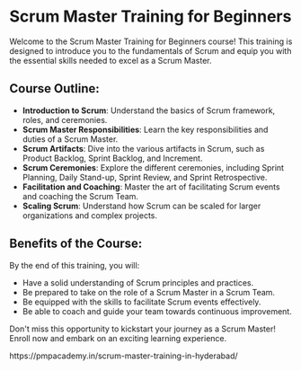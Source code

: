<!DOCTYPE html>
<html lang="en">
<head>
    <meta charset="UTF-8">
    <title>Scrum Master Training for Beginners</title>
</head>
<body>

<h1>Scrum Master Training for Beginners</h1>

<p>Welcome to the Scrum Master Training for Beginners course! This training is designed to introduce you to the fundamentals of Scrum and equip you with the essential skills needed to excel as a Scrum Master.</p>

<h2>Course Outline:</h2>

<ul>
    <li><strong>Introduction to Scrum</strong>: Understand the basics of Scrum framework, roles, and ceremonies.</li>
    <li><strong>Scrum Master Responsibilities</strong>: Learn the key responsibilities and duties of a Scrum Master.</li>
    <li><strong>Scrum Artifacts</strong>: Dive into the various artifacts in Scrum, such as Product Backlog, Sprint Backlog, and Increment.</li>
    <li><strong>Scrum Ceremonies</strong>: Explore the different ceremonies, including Sprint Planning, Daily Stand-up, Sprint Review, and Sprint Retrospective.</li>
    <li><strong>Facilitation and Coaching</strong>: Master the art of facilitating Scrum events and coaching the Scrum Team.</li>
    <li><strong>Scaling Scrum</strong>: Understand how Scrum can be scaled for larger organizations and complex projects.</li>
</ul>

<h2>Benefits of the Course:</h2>

<p>By the end of this training, you will:</p>

<ul>
    <li>Have a solid understanding of Scrum principles and practices.</li>
    <li>Be prepared to take on the role of a Scrum Master in a Scrum Team.</li>
    <li>Be equipped with the skills to facilitate Scrum events effectively.</li>
    <li>Be able to coach and guide your team towards continuous improvement.</li>
</ul>

<p>Don't miss this opportunity to kickstart your journey as a Scrum Master! Enroll now and embark on an exciting learning experience.</p>

</body>
</html>
https://pmpacademy.in/scrum-master-training-in-hyderabad/
